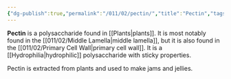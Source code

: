 ```yaml
---
{"dg-publish":true,"permalink":"/011/02/pectin/","title":"Pectin","tags":["BIOL412"]}
---
```


**Pectin** is a polysaccharide found in [[Plants\|plants]]. It is most notably found in the [[011/02/Middle Lamella\|middle lamella]], but it is also found in the [[011/02/Primary Cell Wall\|primary cell wall]]. It is a [[Hydrophilia\|hydrophilic]] polysaccharide with sticky properties.

Pectin is extracted from plants and used to make jams and jellies.
